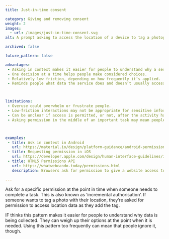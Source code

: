 ```yaml
---
title: Just-in-time consent

category: Giving and removing consent
weight: 2
images:
  - url: /images/just-in-time-consent.svg
alt: A prompt asking to access the location of a device to tag a photograph.

archived: false

future_pattern: false

advantages:
 - Asking in context makes it easier for people to understand why a service needs access to that information.
 - One decision at a time helps people make considered choices.
 - Relatively low friction, depending on how frequently it’s applied.
 - Reminds people what data the service does and doesn’t usually access.



limitations:
 - Overuse could overwhelm or frustrate people.
 - Low-friction interactions may not be appropriate for sensitive information.
 - Can be unclear if access is permitted, or not, after the activity has finished.
 - Asking permission in the middle of an important task may mean people don’t have time to consider the implications of what they’re agreeing to.



examples:
 - title: Ask in context in Android
   url: https://material.io/design/platform-guidance/android-permissions.html#request-types/
 - title: Requesting permission in iOS
   url: https://developer.apple.com/design/human-interface-guidelines/ios/app-architecture/requesting-permission/
 - title: HTML5 Permissions API
   url: https://whatwebcando.today/permissions.html
   description: Browsers ask for permission to give a website access to a webcam, microphone or location when the website requests it.
   
---
```


Ask for a specific permission at the point in time when someone needs to complete a task. This is also known as ‘incremental authorisation’. If someone wants to tag a photo with their location, they’re asked for permission to access location data as they add the tag.

IF thinks this pattern makes it easier for people to understand why data is being collected. They can weigh up their options at the point when it is needed. Using this pattern too frequently can mean that people ignore it, though.
